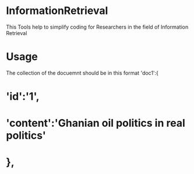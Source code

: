 # InformationRetrieval
This Tools help to simplify coding for Researchers in the field of Information Retrieval

# Usage

The collection of the docuemnt should be in this format
'doc1':{
#         'id':'1',
#         'content':'Ghanian oil politics in real politics'
#      },
